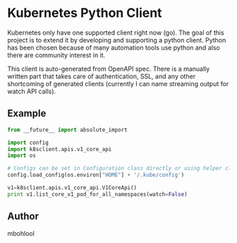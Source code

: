# Kubernetes Python Client

Kubernetes only have one supported client right now (go). The goal of this project is to extend it by developing and supporting a python client. Python has been chosen because of many automation tools use python and also there are community interest in it.

This client is auto-generated from OpenAPI spec. There is a manually written part that takes care of authentication, SSL, and any other shortcoming of generated clients (currently I can name streaming output for watch API calls).

## Example

```python
from __future__ import absolute_import

import config
import k8sclient.apis.v1_core_api
import os

# Configs can be set in Configuration class directly or using helper class config (manually written)
config.load_config(os.environ["HOME"] + '/.kube/config')

v1=k8sclient.apis.v1_core_api.V1CoreApi()
print v1.list_core_v1_pod_for_all_namespaces(watch=False)
```

## Author

mbohlool

